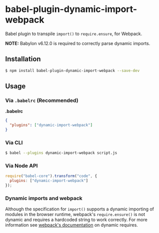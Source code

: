 # babel-plugin-dynamic-import-webpack

Babel plugin to transpile `import()` to `require.ensure`, for Webpack.

**NOTE:** Babylon v6.12.0 is required to correctly parse dynamic imports.

## Installation

```sh
$ npm install babel-plugin-dynamic-import-webpack --save-dev
```

## Usage

### Via `.babelrc` (Recommended)

**.babelrc**

```json
{
  "plugins": ["dynamic-import-webpack"]
}
```

### Via CLI

```sh
$ babel --plugins dynamic-import-webpack script.js
```

### Via Node API

```javascript
require("babel-core").transform("code", {
  plugins: ["dynamic-import-webpack"]
});
```

### Dynamic imports and webpack

Although the specification for `import()` supports a dynamic importing of modules in the browser runtime, webpack's `require.ensure()` is not dynamic and requires a hardcoded string to work correctly. For more information see [webpack's documentation](https://webpack.github.io/docs/context.html#dynamic-requires) on dynamic requires. 
